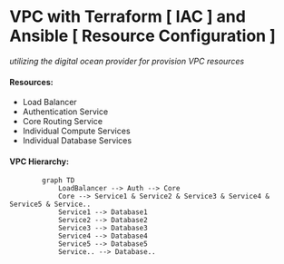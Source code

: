 # VPC with Terraform [ IAC ] and Ansible [ Resource Configuration ]
_utilizing the digital ocean provider for provision VPC resources_

#### Resources:
 - Load Balancer
 - Authentication Service
 - Core Routing Service
 - Individual Compute Services
 - Individual Database Services

#### VPC Hierarchy:
``` mermaid
        graph TD
            LoadBalancer --> Auth --> Core
            Core --> Service1 & Service2 & Service3 & Service4 & Service5 & Service..
            Service1 --> Database1
            Service2 --> Database2
            Service3 --> Database3
            Service4 --> Database4
            Service5 --> Database5
            Service.. --> Database..
```
